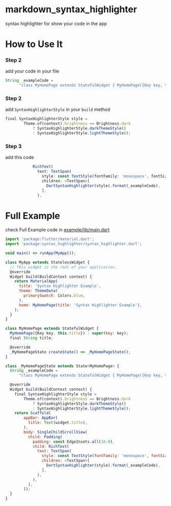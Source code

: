 # markdown_syntax_highlighter

syntax highlighter for show your code in the app

# How to Use It

### Step 2

add your code in your file

```javascript
String _exampleCode =
      "class MyHomePage extends StatefulWidget { MyHomePage({Key key, this.title}) : super(key: key); final String title; @override _MyHomePageState createState() => _MyHomePageState();}";
```

### Step 2

add `SyntaxHighlighterStyle` in your `build` method

```javascript
final SyntaxHighlighterStyle style =
        Theme.of(context).brightness == Brightness.dark
            ? SyntaxHighlighterStyle.darkThemeStyle()
            : SyntaxHighlighterStyle.lightThemeStyle();
```

### Step 3

add this code

```javascript
            RichText(
              text: TextSpan(
                style: const TextStyle(fontFamily: 'monospace', fontSize: 10.0),
                children: <TextSpan>[
                  DartSyntaxHighlighter(style).format(_exampleCode),
                ],
              ),
```

# Full Example

check Full Example code in [example/lib/main.dart](https://github.com/viztushar/syntax_highlighter/blob/master/example/lib/main.dart)

```javascript
import 'package:flutter/material.dart';
import 'package:syntax_highlighter/syntax_highlighter.dart';

void main() => runApp(MyApp());

class MyApp extends StatelessWidget {
  // This widget is the root of your application.
  @override
  Widget build(BuildContext context) {
    return MaterialApp(
      title: 'Syntax Highlighter Example',
      theme: ThemeData(
        primarySwatch: Colors.blue,
      ),
      home: MyHomePage(title: 'Syntax Highlighter Example'),
    );
  }
}

class MyHomePage extends StatefulWidget {
  MyHomePage({Key key, this.title}) : super(key: key);
  final String title;

  @override
  _MyHomePageState createState() => _MyHomePageState();
}

class _MyHomePageState extends State<MyHomePage> {
  String _exampleCode =
      "class MyHomePage extends StatefulWidget { MyHomePage({Key key, this.title}) : super(key: key); final String title; @override _MyHomePageState createState() => _MyHomePageState();}";

  @override
  Widget build(BuildContext context) {
    final SyntaxHighlighterStyle style =
        Theme.of(context).brightness == Brightness.dark
            ? SyntaxHighlighterStyle.darkThemeStyle()
            : SyntaxHighlighterStyle.lightThemeStyle();
    return Scaffold(
        appBar: AppBar(
          title: Text(widget.title),
        ),
        body: SingleChildScrollView(
          child: Padding(
            padding: const EdgeInsets.all(16.0),
            child: RichText(
              text: TextSpan(
                style: const TextStyle(fontFamily: 'monospace', fontSize: 10.0),
                children: <TextSpan>[
                  DartSyntaxHighlighter(style).format(_exampleCode),
                ],
              ),
            ),
          ),
        ));
  }
}

```
